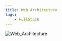 ```yaml
---
title: Web Architecture
tags:
    - FullStack
---
```


![Web_Architecture](/imgs/web-architecture.png)
